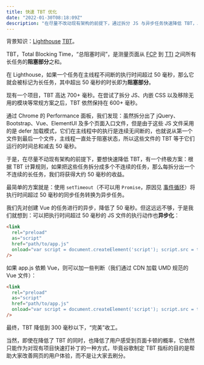 ```yaml
---
title: 快速 TBT 优化
date: "2022-01-30T08:18:09Z"
description: "在尽量不改动现有架构的前提下，通过拆分 JS 与异步任务快速降低 TBT，以提高 Lighthouse 评分。"
---
```


背景知识：[Lighthouse](https://web.dev/performance-scoring/) [TBT](https://web.dev/i18n/zh/lighthouse-total-blocking-time/)。

TBT，Total Blocking Time，“总阻塞时间”，是测量页面从 [FCP](https://web.dev/i18n/zh/fcp/) 到 [TTI](https://web.dev/i18n/zh/tti/) 之间所有长任务的**阻塞部分**之和。

在 Lighthouse，如果一个任务在主线程不间断的执行时间超过 50 毫秒，那么它就会被标记为长任务，其中超出 50 毫秒的时长即为**阻塞部分**。

现有一个项目，TBT 高达 700+ 毫秒。在尝试了拆分 JS、内嵌 CSS 以及移除无用的模块等常规方案之后，TBT 依然保持在 600+ 毫秒。

通过 Chrome 的 Performance 面板，我们发现：虽然拆分出了 jQuery、Bootstrap、Vue、ElementUI 及多个页面入口文件，但是由于这些 JS 文件采用的是 defer 加载模式，它们在主线程中的执行是连续无间断的，也就说从第一个文件到最后一个文件，主线程一直处于阻塞状态，所以这些文件的 TBT 等于它们运行的时间总和减去 50 毫秒。

于是，在尽量不动现有架构的前提下，要想快速降低 TBT，有一个终极方案：根据 TBT 计算规则，如果把这些任务拆分成多个不连续的任务，那么每拆分出一个不连续的长任务，我们将获得大约 50 毫秒的收益。

最简单的方案就是：使用 `setTimeout`（不可以用 `Promise`，原因见 [事件循环](https://zh.javascript.info/event-loop#:~:text=%E5%9C%A8%E5%BE%AE%E4%BB%BB%E5%8A%A1%E4%B9%8B%E9%97%B4%E6%B2%A1%E6%9C%89%20UI%20%E6%88%96%E7%BD%91%E7%BB%9C%E4%BA%8B%E4%BB%B6%E7%9A%84%E5%A4%84%E7%90%86%EF%BC%9A%E5%AE%83%E4%BB%AC%E4%B8%80%E4%B8%AA%E7%AB%8B%E5%8D%B3%E6%8E%A5%E4%B8%80%E4%B8%AA%E5%9C%B0%E6%89%A7%E8%A1%8C%E3%80%82)）将执行时间超过 50 毫秒的同步任务转换为异步任务。

我们先对创建 Vue 的任务进行的异步，降低了 50 毫秒。但这远远不够，于是我们就想到：可以把执行时间超过 50 毫秒的 JS 文件的执行动作也**异步化**：

```html
<link
  rel="preload"
  as="script"
  href="path/to/app.js"
  onload="var script = document.createElement('script'); script.src = this.href; setTimeout(() => { document.body.appendChild(script) }, 10);"
/>
```

如果 app.js 依赖 Vue，则可以加一些判断（我们通过 CDN 加载 UMD 规范的 Vue 文件）：

```html
<link
  rel="preload"
  as="script"
  href="path/to/app.js"
  onload="var script = document.createElement('script'); script.src = this.href; var timeout = setInterval(() => { if (window.Vue) {clearInterval(timeout); document.body.appendChild(script)} }, 10);"
/>
```

最终，TBT 降低到 300 毫秒以下，“完美”收工。

当然，即使在降低了 TBT 的同时，也降低了用户感受到页面卡顿的概率，它依然只能作为对现有项目快速打补丁的一种方式，毕竟谷歌制定 TBT 指标的目的是帮助大家改善网页的用户体验，而不是让大家去刷分。
